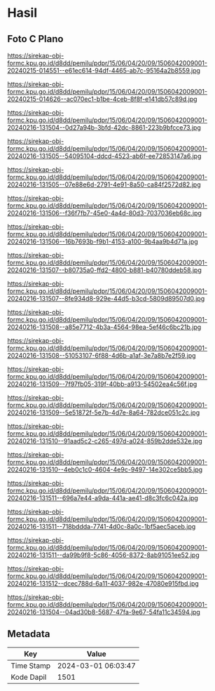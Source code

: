 # Hasil

## Foto C Plano

https://sirekap-obj-formc.kpu.go.id/d8dd/pemilu/pdpr/15/06/04/20/09/1506042009001-20240215-014551--e61ec614-94df-4465-ab7c-95164a2b8559.jpg

https://sirekap-obj-formc.kpu.go.id/d8dd/pemilu/pdpr/15/06/04/20/09/1506042009001-20240215-014626--ac070ec1-b1be-4ceb-8f8f-e141db57c89d.jpg

https://sirekap-obj-formc.kpu.go.id/d8dd/pemilu/pdpr/15/06/04/20/09/1506042009001-20240216-131504--0d27a94b-3bfd-42dc-8861-223b9bfcce73.jpg

https://sirekap-obj-formc.kpu.go.id/d8dd/pemilu/pdpr/15/06/04/20/09/1506042009001-20240216-131505--54095104-ddcd-4523-ab6f-ee72853147a6.jpg

https://sirekap-obj-formc.kpu.go.id/d8dd/pemilu/pdpr/15/06/04/20/09/1506042009001-20240216-131505--07e88e6d-2791-4e91-8a50-ca84f2572d82.jpg

https://sirekap-obj-formc.kpu.go.id/d8dd/pemilu/pdpr/15/06/04/20/09/1506042009001-20240216-131506--f36f7fb7-45e0-4a4d-80d3-7037036eb68c.jpg

https://sirekap-obj-formc.kpu.go.id/d8dd/pemilu/pdpr/15/06/04/20/09/1506042009001-20240216-131506--16b7693b-f9b1-4153-a100-9b4aa9b4d71a.jpg

https://sirekap-obj-formc.kpu.go.id/d8dd/pemilu/pdpr/15/06/04/20/09/1506042009001-20240216-131507--b80735a0-ffd2-4800-b881-b40780ddeb58.jpg

https://sirekap-obj-formc.kpu.go.id/d8dd/pemilu/pdpr/15/06/04/20/09/1506042009001-20240216-131507--8fe934d8-929e-44d5-b3cd-5809d89507d0.jpg

https://sirekap-obj-formc.kpu.go.id/d8dd/pemilu/pdpr/15/06/04/20/09/1506042009001-20240216-131508--a85e7712-4b3a-4564-98ea-5ef46c6bc21b.jpg

https://sirekap-obj-formc.kpu.go.id/d8dd/pemilu/pdpr/15/06/04/20/09/1506042009001-20240216-131508--51053107-6f88-4d6b-a1af-3e7a8b7e2f59.jpg

https://sirekap-obj-formc.kpu.go.id/d8dd/pemilu/pdpr/15/06/04/20/09/1506042009001-20240216-131509--7f97fb05-319f-40bb-a913-54502ea4c56f.jpg

https://sirekap-obj-formc.kpu.go.id/d8dd/pemilu/pdpr/15/06/04/20/09/1506042009001-20240216-131509--5e51872f-5e7b-4d7e-8a64-782dce051c2c.jpg

https://sirekap-obj-formc.kpu.go.id/d8dd/pemilu/pdpr/15/06/04/20/09/1506042009001-20240216-131510--91aad5c2-c265-497d-a024-859b2dde532e.jpg

https://sirekap-obj-formc.kpu.go.id/d8dd/pemilu/pdpr/15/06/04/20/09/1506042009001-20240216-131510--4eb0c1c0-4604-4e9c-9497-14e302ce5bb5.jpg

https://sirekap-obj-formc.kpu.go.id/d8dd/pemilu/pdpr/15/06/04/20/09/1506042009001-20240216-131511--696a7e44-a9da-441a-ae41-d8c3fc6c042a.jpg

https://sirekap-obj-formc.kpu.go.id/d8dd/pemilu/pdpr/15/06/04/20/09/1506042009001-20240216-131511--718bddda-7741-4d0c-8a0c-1bf5aec5aceb.jpg

https://sirekap-obj-formc.kpu.go.id/d8dd/pemilu/pdpr/15/06/04/20/09/1506042009001-20240216-131511--da99b9f8-5c86-4056-8372-8ab91051ee52.jpg

https://sirekap-obj-formc.kpu.go.id/d8dd/pemilu/pdpr/15/06/04/20/09/1506042009001-20240216-131512--dcec788d-6a11-4037-982e-47080e915fbd.jpg

https://sirekap-obj-formc.kpu.go.id/d8dd/pemilu/pdpr/15/06/04/20/09/1506042009001-20240216-131504--04ad30b8-5687-47fa-9e67-54fa11c34594.jpg


## Metadata

| Key        | Value               |
| ---------- | ------------------- |
| Time Stamp | 2024-03-01 06:03:47 |
| Kode Dapil | 1501                |



